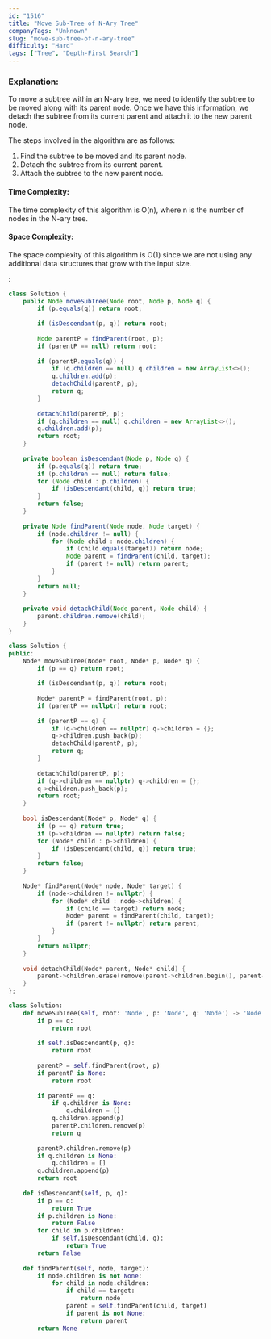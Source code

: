 ```yaml
---
id: "1516"
title: "Move Sub-Tree of N-Ary Tree"
companyTags: "Unknown"
slug: "move-sub-tree-of-n-ary-tree"
difficulty: "Hard"
tags: ["Tree", "Depth-First Search"]
---
```


### Explanation:

To move a subtree within an N-ary tree, we need to identify the subtree to be moved along with its parent node. Once we have this information, we detach the subtree from its current parent and attach it to the new parent node.

The steps involved in the algorithm are as follows:
1. Find the subtree to be moved and its parent node.
2. Detach the subtree from its current parent.
3. Attach the subtree to the new parent node.

#### Time Complexity:
The time complexity of this algorithm is O(n), where n is the number of nodes in the N-ary tree.

#### Space Complexity:
The space complexity of this algorithm is O(1) since we are not using any additional data structures that grow with the input size.

:

```java
class Solution {
    public Node moveSubTree(Node root, Node p, Node q) {
        if (p.equals(q)) return root;
        
        if (isDescendant(p, q)) return root;
        
        Node parentP = findParent(root, p);
        if (parentP == null) return root;
        
        if (parentP.equals(q)) {
            if (q.children == null) q.children = new ArrayList<>();
            q.children.add(p);
            detachChild(parentP, p);
            return q;
        }
        
        detachChild(parentP, p);
        if (q.children == null) q.children = new ArrayList<>();
        q.children.add(p);
        return root;
    }
    
    private boolean isDescendant(Node p, Node q) {
        if (p.equals(q)) return true;
        if (p.children == null) return false;
        for (Node child : p.children) {
            if (isDescendant(child, q)) return true;
        }
        return false;
    }
    
    private Node findParent(Node node, Node target) {
        if (node.children != null) {
            for (Node child : node.children) {
                if (child.equals(target)) return node;
                Node parent = findParent(child, target);
                if (parent != null) return parent;
            }
        }
        return null;
    }
    
    private void detachChild(Node parent, Node child) {
        parent.children.remove(child);
    }
}
```

```cpp
class Solution {
public:
    Node* moveSubTree(Node* root, Node* p, Node* q) {
        if (p == q) return root;
        
        if (isDescendant(p, q)) return root;
        
        Node* parentP = findParent(root, p);
        if (parentP == nullptr) return root;
        
        if (parentP == q) {
            if (q->children == nullptr) q->children = {};
            q->children.push_back(p);
            detachChild(parentP, p);
            return q;
        }
        
        detachChild(parentP, p);
        if (q->children == nullptr) q->children = {};
        q->children.push_back(p);
        return root;
    }
    
    bool isDescendant(Node* p, Node* q) {
        if (p == q) return true;
        if (p->children == nullptr) return false;
        for (Node* child : p->children) {
            if (isDescendant(child, q)) return true;
        }
        return false;
    }
    
    Node* findParent(Node* node, Node* target) {
        if (node->children != nullptr) {
            for (Node* child : node->children) {
                if (child == target) return node;
                Node* parent = findParent(child, target);
                if (parent != nullptr) return parent;
            }
        }
        return nullptr;
    }
    
    void detachChild(Node* parent, Node* child) {
        parent->children.erase(remove(parent->children.begin(), parent->children.end(), child), parent->children.end());
    }
};
```

```python
class Solution:
    def moveSubTree(self, root: 'Node', p: 'Node', q: 'Node') -> 'Node':
        if p == q:
            return root
        
        if self.isDescendant(p, q):
            return root
        
        parentP = self.findParent(root, p)
        if parentP is None:
            return root
        
        if parentP == q:
            if q.children is None:
                q.children = []
            q.children.append(p)
            parentP.children.remove(p)
            return q
        
        parentP.children.remove(p)
        if q.children is None:
            q.children = []
        q.children.append(p)
        return root
    
    def isDescendant(self, p, q):
        if p == q:
            return True
        if p.children is None:
            return False
        for child in p.children:
            if self.isDescendant(child, q):
                return True
        return False
    
    def findParent(self, node, target):
        if node.children is not None:
            for child in node.children:
                if child == target:
                    return node
                parent = self.findParent(child, target)
                if parent is not None:
                    return parent
        return None
```